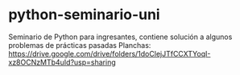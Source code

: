 # python-seminario-uni
Seminario de Python para ingresantes, contiene solución a algunos problemas de prácticas pasadas
Planchas: https://drive.google.com/drive/folders/1doClejJTfCCXTYoqI-xz8OCNzMTb4uId?usp=sharing
